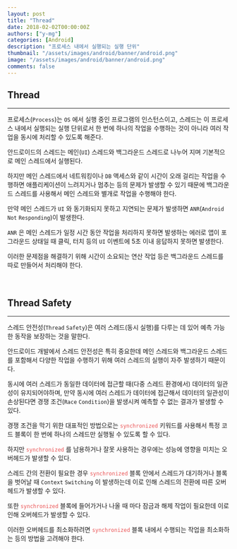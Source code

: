 ```yaml
---
layout: post
title: "Thread"
date: 2018-02-02T00:00:00Z
authors: ["y-mg"]
categories: [Android]
description: "프로세스 내에서 실행되는 실행 단위"
thumbnail: "/assets/images/android/banner/android.png"
image: "/assets/images/android/banner/android.png"
comments: false
---
```


## Thread
***
프로세스(`Process`)는 `OS` 에서 실행 중인 프로그램의 인스턴스이고, 스레드는 이 프로세스 내에서 실행되는 실행 단위로서 한 번에 하나의 작업을 수행하는 것이 아니라 여러 작업을 동시에 처리할 수 있도록 해준다.
<br/>

안드로이드의 스레드는 메인(`UI`) 스레드와 백그라운드 스레드로 나누어 지며 기본적으로 메인 스레드에서 실행된다.
<br/>

하지만 메인 스레드에서 네트워킹이나 `DB` 액세스와 같이 시간이 오래 걸리는 작업을 수행하면 애플리케이션이 느려지거나 멈추는 등의 문제가 발생할 수 있기 때문에 백그라운드 스레드를 사용해서 메인 스레드와 별개로 작업을 수행해야 한다.
<br/>

만약 메인 스레드가 `UI` 와 동기화되지 못하고 지연되는 문제가 발생하면 `ANR`(`Android` `Not` `Responding`)이 발생한다.
<br/>

`ANR` 은 메인 스레드가 일정 시간 동안 작업을 처리하지 못하면 발생하는 에러로 앱이 포그라운드 상태일 때 클릭, 터치 등의 `UI` 이벤트에 5초 이내 응답하지 못하면 발생한다.
<br/>

이러한 문제점을 해결하기 위해 시간이 소요되는 연산 작업 등은 백그라운드 스레드를 따로 만들어서 처리해야 한다.
<br/>
<br/>
<br/>



## Thread Safety
***
스레드 안전성(`Thread` `Safety`)은 여러 스레드(동시 실행)를 다루는 데 있어 예측 가능한 동작을 보장하는 것을 말한다.
<br/>

안드로이드 개발에서 스레드 안전성은 특히 중요한데 메인 스레드와 백그라운드 스레드를 포함해서 다양한 작업을 수행하기 위해 여러 스레드의 실행이 자주 발생하기 때문이다.
<br/>

동시에 여러 스레드가 동일한 데이터에 접근할 때(다중 스레드 환경에서) 데이터의 일관성이 유지되어야하며, 만약 동시에 여러 스레드가 데이터에 접근해서 데이터의 일관성이 손상된다면 경쟁 조건(`Race` `Condition`)을 발생시켜 예측할 수 없는 결과가 발생할 수 있다.
<br/>

경쟁 조건을 막기 위한 대표적인 방법으로는 <code style="color: #eb5657;">synchronized</code> 키워드를 사용해서 특정 코드 블록이 한 번에 하나의 스레드만 실행될 수 있도록 할 수 있다. 
<br/>

하지만 <code style="color: #eb5657;">synchronized</code> 를 남용하거나 잘못 사용하는 경우에는 성능에 영향을 미치는 오버헤드가 발생할 수 있다.
<br/>

스레드 간의 전환이 필요한 경우 <code style="color: #eb5657;">synchronized</code> 블록 안에서 스레드가 대기하거나 블록을 벗어날 때 `Context` `Switching` 이 발생하는데 이로 인해 스레드의 전환에 따른 오버헤드가 발생할 수 있다.
<br/>

또한 <code style="color: #eb5657;">synchronized</code> 블록에 들어가거나 나올 때 마다 잠금과 해제 작업이 필요한데 이로 인해 오버헤드가 발생할 수 있다.
<br/>

이러한 오버헤드를 최소화하려면 <code style="color: #eb5657;">synchronized</code> 블록 내에서 수행되는 작업을 최소화하는 등의 방법을 고려해야 한다.